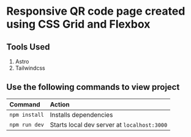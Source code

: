 # Responsive QR code page created using CSS Grid and Flexbox

## Tools Used

1. Astro
2. Tailwindcss

## Use the following commands to view project

| Command       | Action                                      |
| :------------ | :------------------------------------------ |
| `npm install` | Installs dependencies                       |
| `npm run dev` | Starts local dev server at `localhost:3000` |
